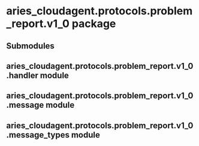 # aries_cloudagent.protocols.problem_report.v1_0 package

## Submodules

## aries_cloudagent.protocols.problem_report.v1_0.handler module

## aries_cloudagent.protocols.problem_report.v1_0.message module

## aries_cloudagent.protocols.problem_report.v1_0.message_types module
